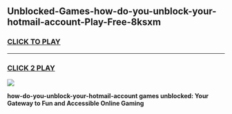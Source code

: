 
## Unblocked-Games-how-do-you-unblock-your-hotmail-account-Play-Free-8ksxm
<h3>
<a href="https://premium76.site?title=how-do-you-unblock-your-hotmail-account&ref=20M">CLICK TO PLAY</a></h3>
<hr>

<h3>
<a href="https://premium76.site?title=how-do-you-unblock-your-hotmail-account&ref=20M">CLICK 2 PLAY</a>
  
</h3>

<a href="https://premium76.site?title=how-do-you-unblock-your-hotmail-account&ref=19M"><img src="https://clearcache.store/games.png"></a>


**how-do-you-unblock-your-hotmail-account games unblocked: Your Gateway to Fun and Accessible Online Gaming**
